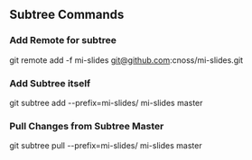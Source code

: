 ## Subtree Commands

### Add Remote for subtree
git remote add -f mi-slides git@github.com:cnoss/mi-slides.git

### Add Subtree itself
git subtree add --prefix=mi-slides/ mi-slides master

### Pull Changes from Subtree Master
git subtree pull --prefix=mi-slides/ mi-slides master